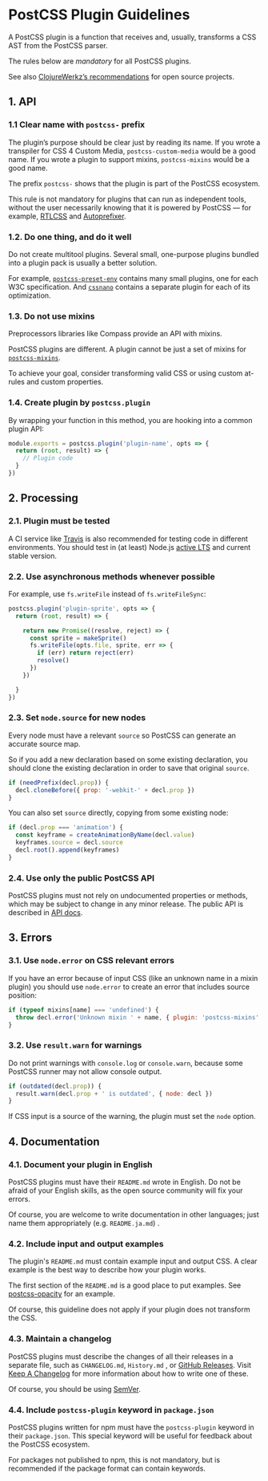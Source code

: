 # PostCSS Plugin Guidelines

A PostCSS plugin is a function that receives and, usually, transforms a CSS AST from the PostCSS parser.

The rules below are *mandatory* for all PostCSS plugins.

See also [ClojureWerkz’s recommendations] for open source projects.

[ClojureWerkz’s recommendations]:  http://blog.clojurewerkz.org/blog/2013/04/20/how-to-make-your-open-source-project-really-awesome/

## 1. API

### 1.1 Clear name with `postcss-` prefix

The plugin’s purpose should be clear just by reading its name. If you wrote a transpiler for CSS 4 Custom
Media, `postcss-custom-media`
would be a good name. If you wrote a plugin to support mixins,
`postcss-mixins` would be a good name.

The prefix `postcss-` shows that the plugin is part of the PostCSS ecosystem.

This rule is not mandatory for plugins that can run as independent tools, without the user necessarily knowing that it
is powered by PostCSS — for example, [RTLCSS] and [Autoprefixer].

[Autoprefixer]: https://github.com/postcss/autoprefixer

[RTLCSS]:       https://rtlcss.com/

### 1.2. Do one thing, and do it well

Do not create multitool plugins. Several small, one-purpose plugins bundled into a plugin pack is usually a better
solution.

For example, [`postcss-preset-env`] contains many small plugins, one for each W3C specification. And [`cssnano`]
contains a separate plugin for each of its optimization.

[`postcss-preset-env`]: https://preset-env.cssdb.org/

[`cssnano`]:            https://github.com/ben-eb/cssnano

### 1.3. Do not use mixins

Preprocessors libraries like Compass provide an API with mixins.

PostCSS plugins are different. A plugin cannot be just a set of mixins for [`postcss-mixins`].

To achieve your goal, consider transforming valid CSS or using custom at-rules and custom properties.

[`postcss-mixins`]: https://github.com/postcss/postcss-mixins

### 1.4. Create plugin by `postcss.plugin`

By wrapping your function in this method, you are hooking into a common plugin API:

```js
module.exports = postcss.plugin('plugin-name', opts => {
  return (root, result) => {
    // Plugin code
  }
})
```

## 2. Processing

### 2.1. Plugin must be tested

A CI service like [Travis] is also recommended for testing code in different environments. You should test in (at least)
Node.js [active LTS](https://github.com/nodejs/LTS) and current stable version.

[Travis]: https://travis-ci.org/

### 2.2. Use asynchronous methods whenever possible

For example, use `fs.writeFile` instead of `fs.writeFileSync`:

```js
postcss.plugin('plugin-sprite', opts => {
  return (root, result) => {

    return new Promise((resolve, reject) => {
      const sprite = makeSprite()
      fs.writeFile(opts.file, sprite, err => {
        if (err) return reject(err)
        resolve()
      })
    })

  }
})
```

### 2.3. Set `node.source` for new nodes

Every node must have a relevant `source` so PostCSS can generate an accurate source map.

So if you add a new declaration based on some existing declaration, you should clone the existing declaration in order
to save that original `source`.

```js
if (needPrefix(decl.prop)) {
  decl.cloneBefore({ prop: '-webkit-' + decl.prop })
}
```

You can also set `source` directly, copying from some existing node:

```js
if (decl.prop === 'animation') {
  const keyframe = createAnimationByName(decl.value)
  keyframes.source = decl.source
  decl.root().append(keyframes)
}
```

### 2.4. Use only the public PostCSS API

PostCSS plugins must not rely on undocumented properties or methods, which may be subject to change in any minor
release. The public API is described in [API docs].

[API docs]: http://api.postcss.org/

## 3. Errors

### 3.1. Use `node.error` on CSS relevant errors

If you have an error because of input CSS (like an unknown name in a mixin plugin) you should use `node.error` to create
an error that includes source position:

```js
if (typeof mixins[name] === 'undefined') {
  throw decl.error('Unknown mixin ' + name, { plugin: 'postcss-mixins' })
}
```

### 3.2. Use `result.warn` for warnings

Do not print warnings with `console.log` or `console.warn`, because some PostCSS runner may not allow console output.

```js
if (outdated(decl.prop)) {
  result.warn(decl.prop + ' is outdated', { node: decl })
}
```

If CSS input is a source of the warning, the plugin must set the `node` option.

## 4. Documentation

### 4.1. Document your plugin in English

PostCSS plugins must have their `README.md` wrote in English. Do not be afraid of your English skills, as the open
source community will fix your errors.

Of course, you are welcome to write documentation in other languages; just name them appropriately (e.g. `README.ja.md`)
.

### 4.2. Include input and output examples

The plugin's `README.md` must contain example input and output CSS. A clear example is the best way to describe how your
plugin works.

The first section of the `README.md` is a good place to put examples.
See [postcss-opacity](https://github.com/iamvdo/postcss-opacity) for an example.

Of course, this guideline does not apply if your plugin does not transform the CSS.

### 4.3. Maintain a changelog

PostCSS plugins must describe the changes of all their releases in a separate file, such as `CHANGELOG.md`, `History.md`
, or [GitHub Releases]. Visit [Keep A Changelog] for more information about how to write one of these.

Of course, you should be using [SemVer].

[Keep A Changelog]: http://keepachangelog.com/

[GitHub Releases]:  https://help.github.com/articles/creating-releases/

[SemVer]:           http://semver.org/

### 4.4. Include `postcss-plugin` keyword in `package.json`

PostCSS plugins written for npm must have the `postcss-plugin` keyword in their `package.json`. This special keyword
will be useful for feedback about the PostCSS ecosystem.

For packages not published to npm, this is not mandatory, but is recommended if the package format can contain keywords.
